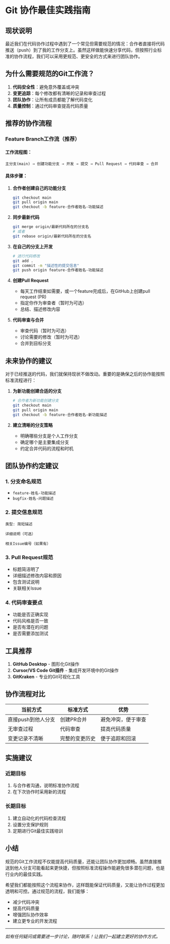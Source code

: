 # Git 协作最佳实践指南

## 现状说明

最近我们在代码协作过程中遇到了一个常见但需要规范的情况：合作者直接将代码推送（push）到了我的工作分支上。虽然这样做能快速分享代码，但按照行业标准的协作流程，我们可以采用更规范、更安全的方式来进行团队协作。

## 为什么需要规范的Git工作流？

1. **代码安全性**：避免意外覆盖或冲突
2. **变更追踪**：每个修改都有清晰的记录和审查过程
3. **团队协作**：让所有成员都能了解代码变化
4. **质量控制**：通过代码审查提高代码质量

## 推荐的协作流程

### Feature Branch工作流（推荐）

#### 工作流程图：
```
主分支(main) → 创建功能分支 → 开发 → 提交 → Pull Request → 代码审查 → 合并
```

#### 具体步骤：

1. **合作者创建自己的功能分支**
   ```bash
   git checkout main
   git pull origin main
   git checkout -b feature-合作者姓名-功能描述
   ```

2. **同步最新代码**
   ```bash
   git merge origin/最新代码所在的分支名
   # 或者
   git rebase origin/最新代码所在的分支名
   ```

3. **在自己的分支上开发**
   ```bash
   # 进行代码修改
   git add .
   git commit -m "描述性的提交信息"
   git push origin feature-合作者姓名-功能描述
   ```

4. **创建Pull Request**
   - 每天工作结束如需要，或一个feature完成后，在GitHub上创建pull request (PR)
   - 指定你作为审查者（暂时为可选）
   - 总结、描述修改内容

5. **代码审查与合并**
   - 审查代码（暂时为可选）
   - 讨论需要的修改（暂时为可选）
   - 合并到目标分支

## 未来协作的建议

对于已经推送的代码，我们就保持现状不做改动。重要的是确保之后的协作能按照标准流程进行：

1. **为新功能创建合适的分支**
   ```bash
   # 合作者为新功能创建分支
   git checkout main
   git pull origin main
   git checkout -b feature-合作者姓名-新功能描述
   ```

2. **建立清晰的分支策略**
   - 明确哪些分支是个人工作分支
   - 确定哪个是主要集成分支
   - 约定合并代码的流程和时机

## 团队协作约定建议

### 1. 分支命名规范
- `feature-姓名-功能描述`
- `bugfix-姓名-问题描述`

### 2. 提交信息规范
```
类型: 简短描述

详细说明（可选）

相关Issue编号（如果有）
```

### 3. Pull Request规范
- 标题简洁明了
- 详细描述修改内容和原因
- 包含测试说明
- 关联相关Issue

### 4. 代码审查要点
- 功能是否正确实现
- 代码风格是否一致
- 是否有潜在的问题
- 是否需要添加测试

## 工具推荐

1. **GitHub Desktop** - 图形化Git操作
2. **Cursor/VS Code Git插件** - 集成开发环境中的Git操作
3. **GitKraken** - 专业的Git可视化工具

## 协作流程对比

| 当前方式 | 标准方式 | 优势 |
|---------|---------|------|
| 直接push到他人分支 | 创建PR合并 | 避免冲突，便于审查 |
| 无审查过程 | 代码审查 | 提高代码质量 |
| 变更记录不清晰 | 完整的变更历史 | 便于追踪和回滚 |

## 实施建议

### 近期目标
1. 与合作者沟通，说明标准协作流程
2. 在下次协作时采用新的流程

### 长期目标  
1. 建立自动化的代码检查流程
2. 设置分支保护规则
3. 定期进行Git最佳实践培训

## 小结

规范的Git工作流程不仅能提高代码质量，还能让团队协作更加顺畅。虽然直接推送到他人分支可能看起来更快捷，但按照标准流程操作能避免很多潜在问题，也是行业内的最佳实践。

希望我们都能按照这个流程来协作，这样既能保证代码质量，又能让协作过程更加透明和可控。通过规范的流程，我们能够：

- 减少代码冲突
- 提高代码质量
- 增强团队协作效率
- 建立更专业的开发流程

---

*如有任何疑问或需要进一步讨论，随时联系！让我们一起建立更好的协作方式。*